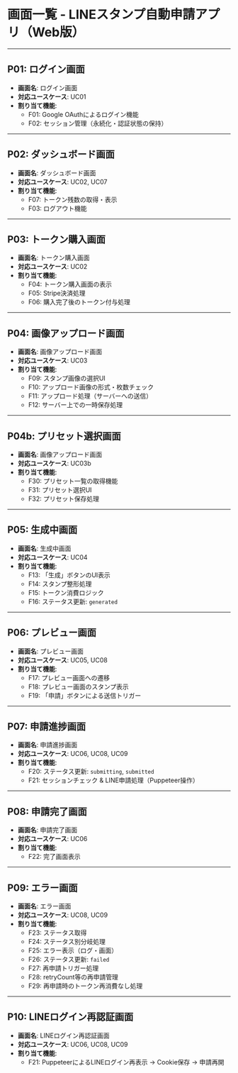 # 画面一覧 - LINEスタンプ自動申請アプリ（Web版）

---

## P01: ログイン画面
- **画面名**: ログイン画面
- **対応ユースケース**: UC01
- **割り当て機能**:  
  - F01: Google OAuthによるログイン機能  
  - F02: セッション管理（永続化・認証状態の保持）

---

## P02: ダッシュボード画面
- **画面名**: ダッシュボード画面
- **対応ユースケース**: UC02, UC07
- **割り当て機能**:  
  - F07: トークン残数の取得・表示  
  - F03: ログアウト機能

---

## P03: トークン購入画面
- **画面名**: トークン購入画面
- **対応ユースケース**: UC02
- **割り当て機能**:  
  - F04: トークン購入画面の表示  
  - F05: Stripe決済処理  
  - F06: 購入完了後のトークン付与処理

---
## P04: 画像アップロード画面
- **画面名**: 画像アップロード画面
- **対応ユースケース**: UC03
- **割り当て機能**:  
  - F09: スタンプ画像の選択UI  
  - F10: アップロード画像の形式・枚数チェック  
  - F11: アップロード処理（サーバーへの送信）  
  - F12: サーバー上での一時保存処理

---
## P04b: プリセット選択画面
- **画面名**: 画像アップロード画面
- **対応ユースケース**: UC03b  
- **割り当て機能**: 
   - F30: プリセット一覧の取得機能
   - F31: プリセット選択UI 
   - F32: プリセット保存処理   

---
## P05: 生成中画面
- **画面名**: 生成中画面
- **対応ユースケース**: UC04
- **割り当て機能**:  
  - F13: 「生成」ボタンのUI表示  
  - F14: スタンプ整形処理  
  - F15: トークン消費ロジック  
  - F16: ステータス更新: `generated`

---

## P06: プレビュー画面
- **画面名**: プレビュー画面
- **対応ユースケース**: UC05, UC08
- **割り当て機能**:  
  - F17: プレビュー画面への遷移  
  - F18: プレビュー画面のスタンプ表示  
  - F19: 「申請」ボタンによる送信トリガー

---

## P07: 申請進捗画面
- **画面名**: 申請進捗画面
- **対応ユースケース**: UC06, UC08, UC09
- **割り当て機能**:  
  - F20: ステータス更新: `submitting`, `submitted`  
  - F21: セッションチェック & LINE申請処理（Puppeteer操作）

---

## P08: 申請完了画面
- **画面名**: 申請完了画面
- **対応ユースケース**: UC06
- **割り当て機能**:  
  - F22: 完了画面表示

---

## P09: エラー画面
- **画面名**: エラー画面
- **対応ユースケース**: UC08, UC09
- **割り当て機能**:  
  - F23: ステータス取得  
  - F24: ステータス別分岐処理  
  - F25: エラー表示（ログ・画面）  
  - F26: ステータス更新: `failed`  
  - F27: 再申請トリガー処理  
  - F28: retryCount等の再申請管理  
  - F29: 再申請時のトークン再消費なし処理

---

## P10: LINEログイン再認証画面
- **画面名**: LINEログイン再認証画面
- **対応ユースケース**: UC06, UC08, UC09
- **割り当て機能**:  
  - F21: PuppeteerによるLINEログイン再表示 → Cookie保存 → 申請再開
